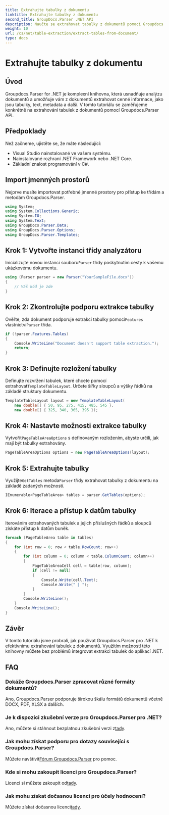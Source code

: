 ```yaml
---
title: Extrahujte tabulky z dokumentu
linktitle: Extrahujte tabulky z dokumentu
second_title: GroupDocs.Parser .NET API
description: Naučte se extrahovat tabulky z dokumentů pomocí Groupdocs.Parser for .NET. Postupujte podle podrobného průvodce integrací této funkce.
weight: 10
url: /cs/net/table-extraction/extract-tables-from-document/
type: docs
---
```

# Extrahujte tabulky z dokumentu

## Úvod
Groupdocs.Parser for .NET je komplexní knihovna, která usnadňuje analýzu dokumentů a umožňuje vám z dokumentů extrahovat cenné informace, jako jsou tabulky, text, metadata a další. V tomto tutoriálu se zaměřujeme konkrétně na extrahování tabulek z dokumentů pomocí Groupdocs.Parser API.
## Předpoklady
Než začneme, ujistěte se, že máte následující:
- Visual Studio nainstalované ve vašem systému.
- Nainstalované rozhraní .NET Framework nebo .NET Core.
- Základní znalost programování v C#.

## Import jmenných prostorů
Nejprve musíte importovat potřebné jmenné prostory pro přístup ke třídám a metodám Groupdocs.Parser.
```csharp
using System;
using System.Collections.Generic;
using System.IO;
using System.Text;
using GroupDocs.Parser.Data;
using GroupDocs.Parser.Options;
using GroupDocs.Parser.Templates;
```
## Krok 1: Vytvořte instanci třídy analyzátoru
 Inicializujte novou instanci souboru`Parser` třídy poskytnutím cesty k vašemu ukázkovému dokumentu.
```csharp
using (Parser parser = new Parser("YourSampleFile.docx"))
{
    // Váš kód je zde
}
```
## Krok 2: Zkontrolujte podporu extrakce tabulky
 Ověřte, zda dokument podporuje extrakci tabulky pomocí`Features` vlastnictví`Parser` třída.
```csharp
if (!parser.Features.Tables)
{
    Console.WriteLine("Document doesn't support table extraction.");
    return;
}
```
## Krok 3: Definujte rozložení tabulky
Definujte rozvržení tabulek, které chcete pomocí extrahovat`TemplateTableLayout`. Určete šířky sloupců a výšky řádků na základě struktury dokumentu.
```csharp
TemplateTableLayout layout = new TemplateTableLayout(
    new double[] { 50, 95, 275, 415, 485, 545 },
    new double[] { 325, 340, 365, 395 });
```
## Krok 4: Nastavte možnosti extrakce tabulky
 Vytvořit`PageTableAreaOptions` s definovaným rozložením, abyste určili, jak mají být tabulky extrahovány.
```csharp
PageTableAreaOptions options = new PageTableAreaOptions(layout);
```
## Krok 5: Extrahujte tabulky
 Využijte`GetTables` metoda`Parser` třídy extrahovat tabulky z dokumentu na základě zadaných možností.
```csharp
IEnumerable<PageTableArea> tables = parser.GetTables(options);
```
## Krok 6: Iterace a přístup k datům tabulky
Iterováním extrahovaných tabulek a jejich příslušných řádků a sloupců získáte přístup k datům buněk.
```csharp
foreach (PageTableArea table in tables)
{
    for (int row = 0; row < table.RowCount; row++)
    {
        for (int column = 0; column < table.ColumnCount; column++)
        {
            PageTableAreaCell cell = table[row, column];
            if (cell != null)
            {
                Console.Write(cell.Text);
                Console.Write(" | ");
            }
        }
        Console.WriteLine();
    }
    Console.WriteLine();
}
```
## Závěr
V tomto tutoriálu jsme probrali, jak používat Groupdocs.Parser pro .NET k efektivnímu extrahování tabulek z dokumentů. Využitím možností této knihovny můžete bez problémů integrovat extrakci tabulek do aplikací .NET.

## FAQ
### Dokáže Groupdocs.Parser zpracovat různé formáty dokumentů?
Ano, Groupdocs.Parser podporuje širokou škálu formátů dokumentů včetně DOCX, PDF, XLSX a dalších.
### Je k dispozici zkušební verze pro Groupdocs.Parser pro .NET?
 Ano, můžete si stáhnout bezplatnou zkušební verzi z[tady](https://releases.groupdocs.com/).
### Jak mohu získat podporu pro dotazy související s Groupdocs.Parser?
 Můžete navštívit[Fórum Groupdocs.Parser](https://forum.groupdocs.com/c/parser/17) pro pomoc.
### Kde si mohu zakoupit licenci pro Groupdocs.Parser?
 Licenci si můžete zakoupit od[tady](https://purchase.groupdocs.com/buy).
### Jak mohu získat dočasnou licenci pro účely hodnocení?
 Můžete získat dočasnou licenci[tady](https://purchase.groupdocs.com/temporary-license/).